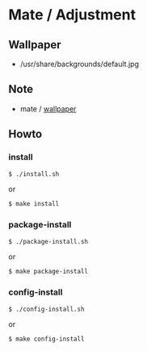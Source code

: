 
# Mate / Adjustment


## Wallpaper

* /usr/share/backgrounds/default.jpg


## Note

* mate / [wallpaper](https://samwhelp.github.io/note-about-ubuntu/read/desktop_environment/mate/adjustment/wallpaper.html)


## Howto


### install

``` sh
$ ./install.sh
```

or

``` sh
$ make install
```


### package-install

``` sh
$ ./package-install.sh
```

or

``` sh
$ make package-install
```


### config-install

``` sh
$ ./config-install.sh
```

or

``` sh
$ make config-install
```
